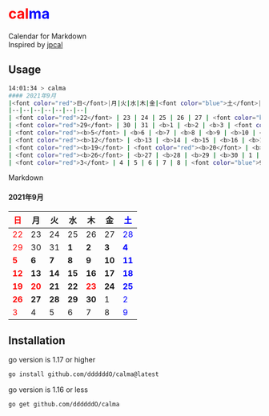 # <font color="red">cal</font><font color="blue">ma</font>
Calendar for Markdown<br>
Inspired by [jpcal](https://github.com/y-yagi/jpcal)

## Usage

```sh
14:01:34 > calma
#### 2021年9月
|<font color="red">日</font>|月|火|水|木|金|<font color="blue">土</font>|
|--|--|--|--|--|--|--|
| <font color="red">22</font> | 23 | 24 | 25 | 26 | 27 | <font color="blue">28</font> |
| <font color="red">29</font> | 30 | 31 | <b>1 | <b>2 | <b>3 | <font color="blue"><b>4</font> |
| <font color="red"><b>5</font> | <b>6 | <b>7 | <b>8 | <b>9 | <b>10 | <font color="blue"><b>11</font> |
| <font color="red"><b>12</font> | <b>13 | <b>14 | <b>15 | <b>16 | <b>17 | <font color="blue"><b>18</font> |
| <font color="red"><b>19</font> | <font color="red"><b>20</font> | <b>21 | <b>22 | <font color="red"><b>23</font> | <b>24 | <font color="blue"><b>25</font> |
| <font color="red"><b>26</font> | <b>27 | <b>28 | <b>29 | <b>30 | 1 | <font color="blue">2</font> |
| <font color="red">3</font> | 4 | 5 | 6 | 7 | 8 | <font color="blue">9</font> |
```

Markdown

#### 2021年9月
|<font color="red">日</font>|月|火|水|木|金|<font color="blue">土</font>|
|--|--|--|--|--|--|--|
| <font color="red">22</font> | 23 | 24 | 25 | 26 | 27 | <font color="blue">28</font> |
| <font color="red">29</font> | 30 | 31 | <b>1 | <b>2 | <b>3 | <font color="blue"><b>4</font> |
| <font color="red"><b>5</font> | <b>6 | <b>7 | <b>8 | <b>9 | <b>10 | <font color="blue"><b>11</font> |
| <font color="red"><b>12</font> | <b>13 | <b>14 | <b>15 | <b>16 | <b>17 | <font color="blue"><b>18</font> |
| <font color="red"><b>19</font> | <font color="red"><b>20</font> | <b>21 | <b>22 | <font color="red"><b>23</font> | <b>24 | <font color="blue"><b>25</font> |
| <font color="red"><b>26</font> | <b>27 | <b>28 | <b>29 | <b>30 | 1 | <font color="blue">2</font> |
| <font color="red">3</font> | 4 | 5 | 6 | 7 | 8 | <font color="blue">9</font> |


## Installation

go version is 1.17 or higher

```sh
go install github.com/ddddddO/calma@latest
```

go version is 1.16 or less
```
go get github.com/ddddddO/calma
```
